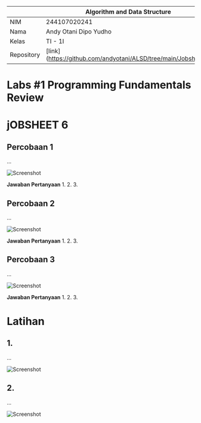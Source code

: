 |  | Algorithm and Data Structure |
|--|--|
| NIM |  244107020241|
| Nama |  Andy Otani Dipo Yudho |
| Kelas | TI - 1I |
| Repository | [link] (https://github.com/andyotani/ALSD/tree/main/Jobsheet6) |

# Labs #1 Programming Fundamentals Review
# jOBSHEET 6

## Percobaan 1

...

![Screenshot](.png)

**Jawaban Pertanyaan**
1. 
2. 
3. 



## Percobaan 2

...

![Screenshot](.png)

**Jawaban Pertanyaan**
1. 
2. 
3. 




##  Percobaan 3

...

![Screenshot](.png)

**Jawaban Pertanyaan**
1. 
2. 
3. 


# Latihan
## 1. 
...

![Screenshot](.png)

## 2. 
...

![Screenshot](.png)